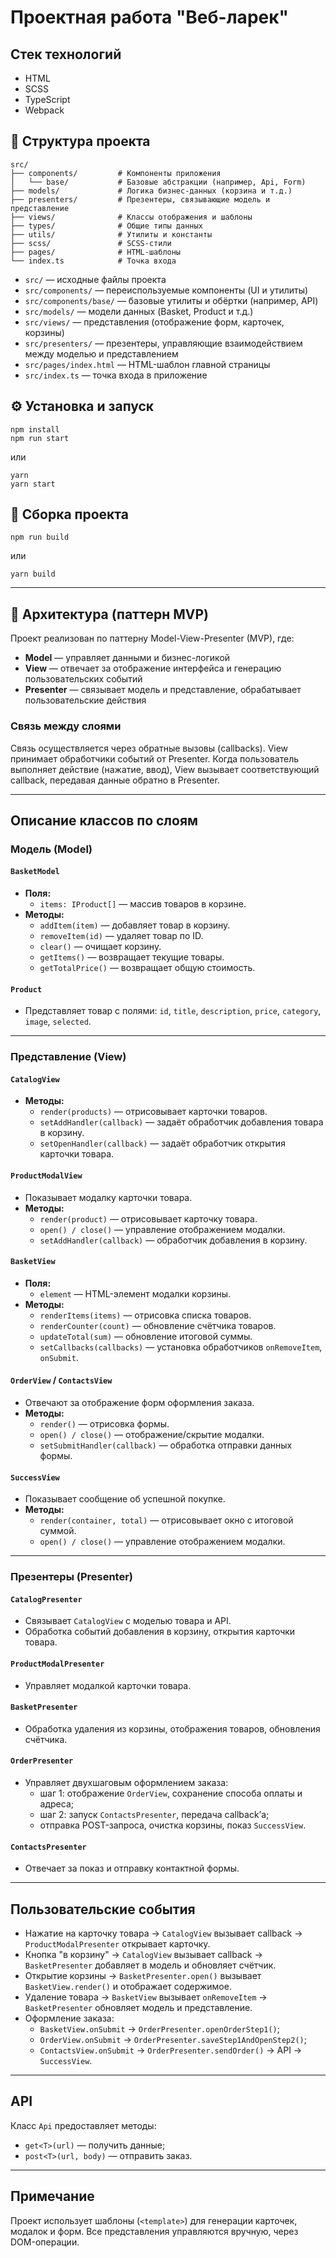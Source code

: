 # Проектная работа "Веб-ларек"

## Стек технологий
- HTML
- SCSS
- TypeScript
- Webpack

## 📁 Структура проекта

```
src/
├── components/         # Компоненты приложения
│   └── base/           # Базовые абстракции (например, Api, Form)
├── models/             # Логика бизнес-данных (корзина и т.д.)
├── presenters/         # Презентеры, связывающие модель и представление
├── views/              # Классы отображения и шаблоны
├── types/              # Общие типы данных
├── utils/              # Утилиты и константы
├── scss/               # SCSS-стили
├── pages/              # HTML-шаблоны
└── index.ts            # Точка входа
```

- `src/` — исходные файлы проекта
- `src/components/` — переиспользуемые компоненты (UI и утилиты)
- `src/components/base/` — базовые утилиты и обёртки (например, API)
- `src/models/` — модели данных (Basket, Product и т.д.)
- `src/views/` — представления (отображение форм, карточек, корзины)
- `src/presenters/` — презентеры, управляющие взаимодействием между моделью и представлением
- `src/pages/index.html` — HTML-шаблон главной страницы
- `src/index.ts` — точка входа в приложение

## ⚙️ Установка и запуск

```
npm install
npm run start
```

или

```
yarn
yarn start
```

## 🚀 Сборка проекта

```
npm run build
```

или

```
yarn build
```

---

## 🧠 Архитектура (паттерн MVP)

Проект реализован по паттерну Model-View-Presenter (MVP), где:

- **Model** — управляет данными и бизнес-логикой
- **View** — отвечает за отображение интерфейса и генерацию пользовательских событий
- **Presenter** — связывает модель и представление, обрабатывает пользовательские действия

### Связь между слоями

Связь осуществляется через обратные вызовы (callbacks). View принимает обработчики событий от Presenter. Когда пользователь выполняет действие (нажатие, ввод), View вызывает соответствующий callback, передавая данные обратно в Presenter.

---

## Описание классов по слоям

### Модель (Model)

#### `BasketModel`
- **Поля:**
  - `items: IProduct[]` — массив товаров в корзине.
- **Методы:**
  - `addItem(item)` — добавляет товар в корзину.
  - `removeItem(id)` — удаляет товар по ID.
  - `clear()` — очищает корзину.
  - `getItems()` — возвращает текущие товары.
  - `getTotalPrice()` — возвращает общую стоимость.

#### `Product`
- Представляет товар с полями: `id`, `title`, `description`, `price`, `category`, `image`, `selected`.

---

### Представление (View)

#### `CatalogView`
- **Методы:**
  - `render(products)` — отрисовывает карточки товаров.
  - `setAddHandler(callback)` — задаёт обработчик добавления товара в корзину.
  - `setOpenHandler(callback)` — задаёт обработчик открытия карточки товара.

#### `ProductModalView`
- Показывает модалку карточки товара.
- **Методы:**
  - `render(product)` — отрисовывает карточку товара.
  - `open() / close()` — управление отображением модалки.
  - `setAddHandler(callback)` — обработчик добавления в корзину.

#### `BasketView`
- **Поля:**
  - `element` — HTML-элемент модалки корзины.
- **Методы:**
  - `renderItems(items)` — отрисовка списка товаров.
  - `renderCounter(count)` — обновление счётчика товаров.
  - `updateTotal(sum)` — обновление итоговой суммы.
  - `setCallbacks(callbacks)` — установка обработчиков `onRemoveItem`, `onSubmit`.

#### `OrderView` / `ContactsView`
- Отвечают за отображение форм оформления заказа.
- **Методы:**
  - `render()` — отрисовка формы.
  - `open() / close()` — отображение/скрытие модалки.
  - `setSubmitHandler(callback)` — обработка отправки данных формы.

#### `SuccessView`
- Показывает сообщение об успешной покупке.
- **Методы:**
  - `render(container, total)` — отрисовывает окно с итоговой суммой.
  - `open() / close()` — управление отображением модалки.

---

### Презентеры (Presenter)

#### `CatalogPresenter`
- Связывает `CatalogView` с моделью товара и API.
- Обработка событий добавления в корзину, открытия карточки товара.

#### `ProductModalPresenter`
- Управляет модалкой карточки товара.

#### `BasketPresenter`
- Обработка удаления из корзины, отображения товаров, обновления счётчика.

#### `OrderPresenter`
- Управляет двухшаговым оформлением заказа:
  - шаг 1: отображение `OrderView`, сохранение способа оплаты и адреса;
  - шаг 2: запуск `ContactsPresenter`, передача callback’а;
  - отправка POST-запроса, очистка корзины, показ `SuccessView`.

#### `ContactsPresenter`
- Отвечает за показ и отправку контактной формы.

---

## Пользовательские события

- Нажатие на карточку товара → `CatalogView` вызывает callback → `ProductModalPresenter` открывает карточку.
- Кнопка "в корзину" → `CatalogView` вызывает callback → `BasketPresenter` добавляет в модель и обновляет счётчик.
- Открытие корзины → `BasketPresenter.open()` вызывает `BasketView.render()` и отображает содержимое.
- Удаление товара → `BasketView` вызывает `onRemoveItem` → `BasketPresenter` обновляет модель и представление.
- Оформление заказа:
  - `BasketView.onSubmit` → `OrderPresenter.openOrderStep1()`;
  - `OrderView.onSubmit` → `OrderPresenter.saveStep1AndOpenStep2()`;
  - `ContactsView.onSubmit` → `OrderPresenter.sendOrder()` → API → `SuccessView`.

---

## API

Класс `Api` предоставляет методы:
- `get<T>(url)` — получить данные;
- `post<T>(url, body)` — отправить заказ.

---

## Примечание

Проект использует шаблоны (`<template>`) для генерации карточек, модалок и форм. Все представления управляются вручную, через DOM-операции.